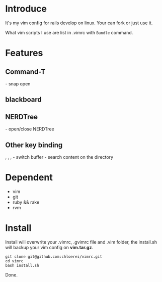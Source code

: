 # Introduce

It's my vim config for rails develop on linux. Your can fork or just use it.

What vim scripts I use are list in .vimrc with `Bundle` command.

# Features
## Command-T
 <c-n> - snap open
## blackboard
## NERDTree
 <F8> - open/close NERDTree
## Other key binding
 <M-UP>, <M-DOWN>, <M-LEFT>, <M-RIGHT> - switch buffer
 <F3> - search content on the directory

# Dependent

* vim
* git
* ruby && rake
* rvm

# Install

Install will overwrite your .vimrc, .gvimrc file and .vim folder, the install.sh will  backup your vim config on **vim.tar.gz**.

    git clone git@github.com:chloerei/vimrc.git
    cd vimrc
    bash install.sh

Done.
